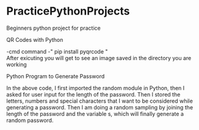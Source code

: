 # PracticePythonProjects


Beginners python project for practice


QR Codes with Python

-cmd command
-" pip install pyqrcode "  
After exicuting you will get to see an image saved in the directory you are working  


  
Python Program to Generate Password 

In the above code, I first imported the random module in Python, then I asked for user input for the length of the password. Then I stored the letters, numbers and special characters that I want to be considered while generating a password. Then I am doing a random sampling by joining the length of the password and the variable s, which will finally generate a random password.

